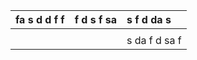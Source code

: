 | fa s d d f f | f d s f sa | s f d da s    |
|:-------------|:-----------|:--------------|
|              |            |               |
|              |            | s da f d sa f |  

